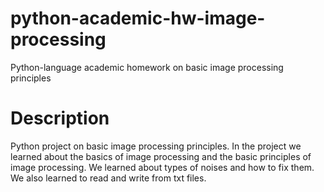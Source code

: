 # python-academic-hw-image-processing
Python-language academic homework on basic image processing principles
# Description
Python project on basic image processing principles. In the project we learned about the basics of image processing and the basic principles of image processing. We learned about types of noises and how to fix them. We also learned to read and write from txt files.
